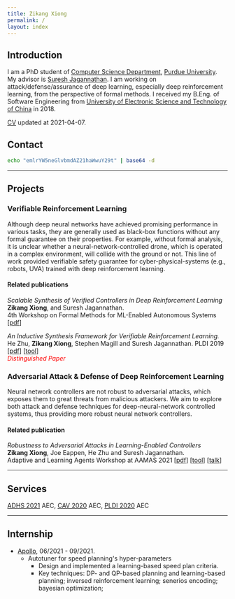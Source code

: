 ```yaml
---
title: Zikang Xiong
permalink: /
layout: index 
---
```


## Introduction

I am a PhD student of [Computer Science Department](https://www.cs.purdue.edu/), [Purdue University](https://www.purdue.edu/). My advisor is [Suresh Jagannathan](https://www.cs.purdue.edu/homes/suresh/). I am working on attack/defense/assurance of deep learning, especially deep reinforcement learning, from the perspective of formal methods. I received my B.Eng. of Software Engineering from [University of Electronic Science and Technology of China](https://www.uestc.edu.cn/) in 2018.

[CV](https://www.cs.purdue.edu/homes/xiong84/res/cv/cv.pdf) updated at 2021-04-07.

## Contact

```sh
echo "emlrYW5neGlvbmdAZ21haWwuY29t" | base64 -d
```  

---

## Projects

### Verifiable Reinforcement Learning

Although deep neural networks have achieved promising performance in various tasks, they are generally used as black-box functions without any formal guarantee on their properties. For example, without formal analysis, it is unclear whether a neural-network-controlled drone, which is operated in a complex environment, will collide with the ground or not. This line of work provided verifiable safety guarantee for cyber-physical-systems (e.g., robots, UVA) trained with deep reinforcement learning.  

#### Related publications

*Scalable Synthesis of Verified Controllers in Deep Reinforcement Learning*  
**Zikang Xiong**, and Suresh Jagannathan.  
4th Workshop on Formal Methods for ML-Enabled Autonomous Systems \[[pdf](https://www.cs.purdue.edu/homes/xiong84/res/papers/CAV21.pdf)\]  

*An Inductive Synthesis Framework for Verifiable Reinforcement Learning.*  
He Zhu, **Zikang Xiong**, Stephen Magill and Suresh Jagannathan.
PLDI 2019 \[[pdf](https://arxiv.org/pdf/1907.07273.pdf)\] \[[tool](https://github.com/caffett/VRL_CodeReview)\]  
<span style="color:red"> <em>Distinguished Paper</em> </span>

### Adversarial Attack & Defense of Deep Reinforcement Learning

Neural network controllers are not robust to adversarial attacks, which exposes them to great threats from malicious attackers. We aim to explore both attack and defense techniques for deep-neural-network controlled systems, thus providing more robust neural network controllers.

#### Related publication

*Robustness to Adversarial Attacks in Learning-Enabled Controllers*  
**Zikang Xiong**, Joe Eappen, He Zhu and Suresh Jagannathan.  
Adaptive and Learning Agents Workshop
at AAMAS 2021 \[[pdf](https://www.cs.purdue.edu/homes/xiong84/res/papers/Adversarial20.pdf)\] \[[tool](https://hub.docker.com/repository/docker/caffett/neural_shield)\] \[[talk](https://www.youtube.com/watch?v=_52awZEp2iI)\]

---

## Services

[ADHS 2021](https://sites.uclouvain.be/adhs21/) AEC, [CAV 2020](http://i-cav.org/2020/) AEC, [PLDI 2020](https://conf.researchr.org/home/pldi-2020) AEC

---

## Internship

* [Apollo](https://apollo.auto/), 06/2021 - 09/2021.
  - Autotuner for speed planning's hyper-parameters  
    * Design and implemented a learning-based speed plan criteria.  
    * Key techniques: DP- and QP-based planning and learning-based planning; inversed reinforcement learning; senerios encoding;  bayesian optimization;  

<!-- ---
# Others
📚 My recent paper reading [notes](https://xiong.zikang.me/blogs).    -->
